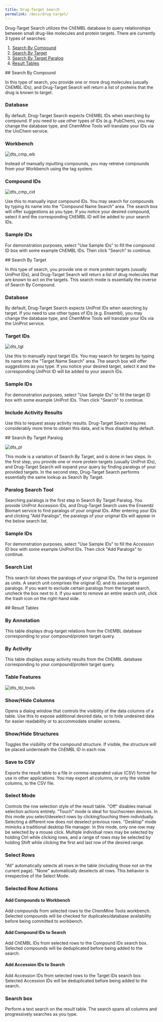 ```yaml
---
title: Drug-Target Search
permalink: /docs/drug-target/
---
```


Drug-Target Search utilizes the ChEMBL database to query relationships between
small drug-like molecules and protein targets. There are currently 3 types of
searches:

1. [Search By Compound](#div-search-by-compound)
2. [Search By Target](#div-search-by-target)
3. [Search By Target Paralog](#div-search-by-target-paralog)
4. [Result Tables](#div-result-tables)

<div id="div-search-by-compound"></div>
## Search By Compound

In this type of search, you provide one or more drug molecules (usually
ChEMBL IDs), and Drug-Target Search will return a list of proteins that the
drug is known to target.

### Database

By default, Drug-Target Search expects ChEMBL IDs when searching by compound.
If you need to use other types of IDs (e.g. PubChem), you may change the
database type, and ChemMine Tools will translate your IDs via the UniChem
service.

### Workbench

![dts_cmp_wb](../media/dts_cmp_wb.png)

Instead of manually inputting compounds, you may retreive compounds from your
Workbench using the tag system.

### Compound IDs

![dts_cmp_cid](../media/dts_cmp_cid.png)

Use this to manually input compound IDs. You may search for compounds by typing
its name into the "Compound Name Search" area. The search box will offer
suggestions as you type. If you notice your desired compound, select it and
the corresponding ChEMBL ID will be added to your search IDs.

### Sample IDs

For demonstration purposes, select "Use Sample IDs" to fill the compound ID
box with some example ChEMBL IDs. Then click "Search" to continue.

<div id="div-search-by-target"></div>
## Search By Target

In this type of search, you provide one or more protein targets (usually
UniProt IDs), and Drug-Target Search will return a list of drug molecules that
are known to act on the targets. This search mode is essentially the inverse of
Search By Compound.

### Database

By default, Drug-Target Search expects UniProt IDs when searching by target. If
you need to use other types of IDs (e.g. Ensembl), you may change the database
type, and ChemMine Tools will translate your IDs via the UniProt service.

### Target IDs

![dts_tgt](../media/dts_tgt.png)

Use this to manually input target IDs. You may search for targets by typing its
name into the "Target Name Search" area. The search box will offer suggestions
as you type. If you notice your desired target, select it and the corresponding
UniProt ID will be added to your search IDs.

### Sample IDs

For demonstration purposes, select "Use Sample IDs" to fill the target ID box
with some example UniProt IDs. Then click "Search" to continue.

### Include Activity Results

Use this to request assay activity results. Drug-Target Search requires
considerably more time to obtain this data, and is thus disabled by default.

<div id="div-search-by-target-paralog"></div>
## Search By Target Paralog

![dts_pl](../media/dts_pl.png)

This mode is a variation of Search By Target, and is done in two steps. In the
first step, you provide one or more protein targets (usually UniProt IDs), and
Drug-Target Search will expand your query by finding paralogs of your provided
targets. In the second step, Drug-Target Search performs essentially the same
lookup as Search By Target.

### Paralog Search Tool

Searching paralogs is the first step in Search By Target Paralog. You provide
UniProt Accession IDs, and Drug-Target Search uses the Ensembl Biomart service
to find paralogs of your original IDs. After entering your IDs and clicking
"Add Paralogs", the paralogs of your original IDs will appear in the below
search list.

### Sample IDs

For demonstration purposes, select "Use Sample IDs" to fill the Accession ID
box with some example UniProt IDs. Then click "Add Paralogs" to continue.

### Search List

This search list shows the paralogs of your original IDs. The list is
organized as units. A search unit comprises the original ID, and its associated
paralogs. If you want to exclude certain paralogs from the target search,
uncheck the box next to it. If you want to remove an entire search unit, click
the trash icon on the right-hand side.

<div id="div-result-tables"></div>
## Result Tables

### By Annotation

This table displays drug-target relations from the ChEMBL database
corresponding to your compound/protein target query.

### By Activity

This table displays assay activity results from the ChEMBL database
corresponding to your compound/protein target query.

### Table Features

![dts_tbl_tools](../media/dts_tbl_tools.png)

### Show/Hide Columns

Opens a dialog window that controls the visibility of the data columns of a
table. Use this to expose additional desired data, or to hide undesired data
for easier readability or to accommodate smaller screens.

### Show/Hide Structures

Toggles the visibility of the compound structure. If visible, the structure
will be placed underneath the ChEMBL ID in each row.

### Save to CSV

Exports the result table to a file in comma-separated value (CSV) format for
use in other applications. You may export all columns, or only the visible
columns, to the CSV file.

### Select Mode

Controls the row selection style of the result table. "Off" disables manual
selection actions entirely. "Touch" mode is ideal for touchscreen devices. In
this mode you select/deselect rows by clicking/touching them individually.
Selecting a different row does not deselect previous rows. "Desktop" mode
mimicks a traditional desktop file manager. In this mode, only one row may be
selected by a mouse click. Multiple individual rows may be selected by holding
Ctrl while clicking rows, and a range of rows may be selected by holding Shift
while clicking the first and last row of the desired range.

### Select Rows

"All" automatically selects all rows in the table (including those not on the
current page). "None" automatically deselects all rows. This behavior is
irrespective of the Select Mode.

### Selected Row Actions

#### Add Compounds to Workbench

Add compounds from selected rows to the ChemMine Tools workbench. Selected
compounds will be checked for duplicates/database availability before being
committed to workbench.

#### Add Compound IDs to Search

Add ChEMBL IDs from selected rows to the Compound IDs search box. Selected
compounds will be deduplicated before being added to the search.

#### Add Accession IDs to Search

Add Accession IDs from selected rows to the Target IDs search box. Selected
Accession IDs will be deduplicated before being added to the search.

### Search box

Perform a text search on the result table. The search spans all columns and
progressively searches as you type.
